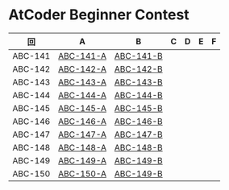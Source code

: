 # AtCoder Beginner Contest

| 回 | A | B | C | D | E | F |
|:---:|:---:|:---:|:---:|:---:|:---:|:---:|
| ABC-141 | [ABC-141-A](ABC-141-A.py) | [ABC-141-B](ABC-141-B.py) |  |  |  |  |
| ABC-142 | [ABC-142-A](ABC-142-A.py) | [ABC-142-B](ABC-142-B.py) |  |  |  |  |
| ABC-143 | [ABC-143-A](ABC-143-A.py) | [ABC-143-B](ABC-143-B.py) |  |  |  |  |
| ABC-144 | [ABC-144-A](ABC-144-A.py) | [ABC-144-B](ABC-144-B.py) |  |  |  |  |
| ABC-145 | [ABC-145-A](ABC-145-A.py) | [ABC-145-B](ABC-145-B.py) |  |  |  |  |
| ABC-146 | [ABC-146-A](ABC-146-A.py) | [ABC-146-B](ABC-146-B.py) |  |  |  |  |
| ABC-147 | [ABC-147-A](ABC-147-A.py) | [ABC-147-B](ABC-147-B.py) |  |  |  |  |
| ABC-148 | [ABC-148-A](ABC-148-A.py) | [ABC-148-B](ABC-148-B.py) |  |  |  |  |
| ABC-149 | [ABC-149-A](ABC-149-A.py) | [ABC-149-B](ABC-149-B.py) |  |  |  |  |
| ABC-150 | [ABC-150-A](ABC-150-A.py) | [ABC-149-B](ABC-150-B.py) |  |  |  |  |
